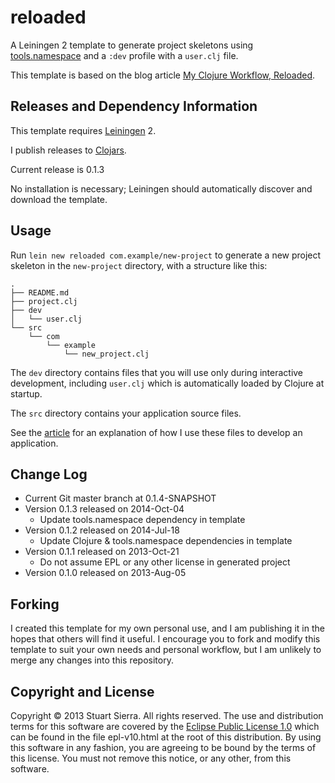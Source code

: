# reloaded

A Leiningen 2 template to generate project skeletons using
[tools.namespace] and a `:dev` profile with a `user.clj` file.

This template is based on the blog article [My Clojure Workflow, Reloaded].

[tools.namespace]: https://github.com/clojure/tools.namespace
[My Clojure Workflow, Reloaded]: http://thinkrelevance.com/blog/2013/06/04/clojure-workflow-reloaded


## Releases and Dependency Information

This template requires [Leiningen] 2.

I publish releases to [Clojars].

Current release is 0.1.3

No installation is necessary; Leiningen should automatically discover
and download the template.

[Leiningen]: http://leiningen.org/
[Clojars]: http://clojars.org/


## Usage

Run `lein new reloaded com.example/new-project` to generate a new
project skeleton in the `new-project` directory, with a structure like
this:

    .
    ├── README.md
    ├── project.clj
    ├── dev
    │   └── user.clj
    └── src
        └── com
            └── example
                └── new_project.clj

The `dev` directory contains files that you will use only during
interactive development, including `user.clj` which is automatically
loaded by Clojure at startup.

The `src` directory contains your application source files.

See the [article] for an explanation of how I use these files to
develop an application.

[article]: http://thinkrelevance.com/blog/2013/06/04/clojure-workflow-reloaded


## Change Log

* Current Git master branch at 0.1.4-SNAPSHOT
* Version 0.1.3 released on 2014-Oct-04
  * Update tools.namespace dependency in template
* Version 0.1.2 released on 2014-Jul-18
  * Update Clojure & tools.namespace dependencies in template
* Version 0.1.1 released on 2013-Oct-21
  * Do not assume EPL or any other license in generated project
* Version 0.1.0 released on 2013-Aug-05


## Forking

I created this template for my own personal use, and I am publishing
it in the hopes that others will find it useful. I encourage you to
fork and modify this template to suit your own needs and personal
workflow, but I am unlikely to merge any changes into this repository.


## Copyright and License

Copyright © 2013 Stuart Sierra. All rights reserved. The use and
distribution terms for this software are covered by the
[Eclipse Public License 1.0] which can be found in the file
epl-v10.html at the root of this distribution. By using this software
in any fashion, you are agreeing to be bound by the terms of this
license. You must not remove this notice, or any other, from this
software.

[Eclipse Public License 1.0]: http://opensource.org/licenses/eclipse-1.0.php
